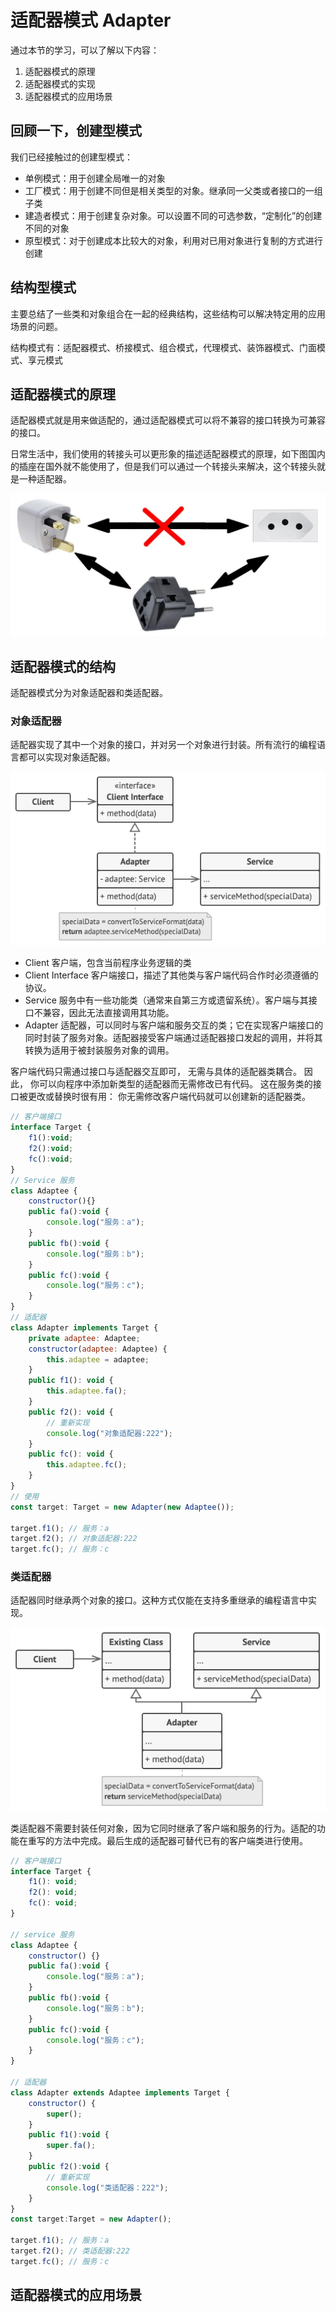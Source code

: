 # 适配器模式 Adapter
通过本节的学习，可以了解以下内容：
1. 适配器模式的原理
2. 适配器模式的实现
3. 适配器模式的应用场景

## 回顾一下，创建型模式

我们已经接触过的创建型模式：

* 单例模式：用于创建全局唯一的对象
* 工厂模式：用于创建不同但是相关类型的对象。继承同一父类或者接口的一组子类
* 建造者模式：用于创建复杂对象。可以设置不同的可选参数，“定制化”的创建不同的对象
* 原型模式：对于创建成本比较大的对象，利用对已用对象进行复制的方式进行创建

## 结构型模式

主要总结了一些类和对象组合在一起的经典结构，这些结构可以解决特定用的应用场景的问题。

结构模式有：适配器模式、桥接模式、组合模式，代理模式、装饰器模式、门面模式、享元模式

## 适配器模式的原理

适配器模式就是用来做适配的，通过适配器模式可以将不兼容的接口转换为可兼容的接口。

日常生活中，我们使用的转接头可以更形象的描述适配器模式的原理，如下图国内的插座在国外就不能使用了，但是我们可以通过一个转接头来解决，这个转接头就是一种适配器。

![电源转接头](../.gitbook/assets/gp/shipeiqi.png)

## 适配器模式的结构

适配器模式分为对象适配器和类适配器。

### 对象适配器

适配器实现了其中一个对象的接口，并对另一个对象进行封装。所有流行的编程语言都可以实现对象适配器。

![对象适配器的结构图](../.gitbook/assets/gp/structure-object-adapter.png)

* Client 客户端，包含当前程序业务逻辑的类
* Client Interface 客户端接口，描述了其他类与客户端代码合作时必须遵循的协议。
* Service 服务中有一些功能类（通常来自第三方或遗留系统）。客户端与其接口不兼容，因此无法直接调用其功能。
* Adapter 适配器，可以同时与客户端和服务交互的类；它在实现客户端接口的同时封装了服务对象。适配器接受客户端通过适配器接口发起的调用，并将其转换为适用于被封装服务对象的调用。

客户端代码只需通过接口与适配器交互即可， 无需与具体的适配器类耦合。 因此， 你可以向程序中添加新类型的适配器而无需修改已有代码。 这在服务类的接口被更改或替换时很有用： 你无需修改客户端代码就可以创建新的适配器类。

```javascript
// 客户端接口
interface Target {
    f1():void;
    f2():void;
    fc():void;
}
// Service 服务
class Adaptee {
    constructor(){}
    public fa():void {
        console.log("服务：a");
    }
    public fb():void {
        console.log("服务：b");
    }
    public fc():void {
        console.log("服务：c");
    }
}
// 适配器
class Adapter implements Target {
    private adaptee: Adaptee;
    constructor(adaptee: Adaptee) {
        this.adaptee = adaptee;
    }
    public f1(): void {
        this.adaptee.fa();
    }
    public f2(): void {
        // 重新实现
        console.log("对象适配器:222");
    }
    public fc(): void {
        this.adaptee.fc();
    }
}
// 使用
const target: Target = new Adapter(new Adaptee());

target.f1(); // 服务：a
target.f2(); // 对象适配器:222
target.fc(); // 服务：c
```

### 类适配器

适配器同时继承两个对象的接口。这种方式仅能在支持多重继承的编程语言中实现。

![类适配器的结构图](../.gitbook/assets/gp/structure-class-adapter.png)

类适配器不需要封装任何对象，因为它同时继承了客户端和服务的行为。适配的功能在重写的方法中完成。最后生成的适配器可替代已有的客户端类进行使用。

```javascript
// 客户端接口
interface Target {
    f1(): void;
    f2(): void;
    fc(): void;
}

// service 服务
class Adaptee {
    constructor() {}
    public fa():void {
        console.log("服务：a");
    }
    public fb():void {
        console.log("服务：b");
    }
    public fc():void {
        console.log("服务：c");
    }
}

// 适配器
class Adapter extends Adaptee implements Target {
    constructor() {
        super();
    }
    public f1():void {
        super.fa();
    }
    public f2():void {
        // 重新实现
        console.log("类适配器：222");
    }
}
const target:Target = new Adapter();

target.f1(); // 服务：a
target.f2(); // 类适配器:222
target.fc(); // 服务：c
```

## 适配器模式的应用场景

